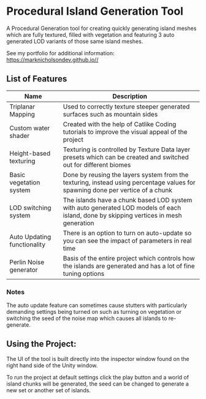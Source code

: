 # Procedural Island Generation Tool
A Procedural Generation tool for creating quickly generating island meshes which are fully textured, filled with vegetation
and featuring 3 auto generated LOD variants of those same island meshes.

See my portfolio for additional information: https://marknicholsondev.github.io//

## List of Features

| Name  | Description |
| ------------- | ------------- |
| Triplanar Mapping  | Used to correctly texture steeper generated surfaces such as mountain sides |
| Custom water shader |  Created with the help of Catlike Coding tutorials to improve the visual appeal of the project |
| Height-based texturing | Texturing is controlled by Texture Data layer presets which can be created and switched out for different biomes  |
| Basic vegetation system |  Done by reusing the layers system from the texturing, instead using percentage values for spawning done per vertice of a chunk |
| LOD switching system  |  The islands have a chunk based LOD system with auto generated LOD models of each island, done by skipping vertices in mesh generation |
| Auto Updating functionality  |  There is an option to turn on auto-update so you can see the impact of parameters in real time  |
| Perlin Noise generator  | Basis of the entire project which controls how the islands are generated and has a lot of fine tuning options  |

### Notes
The auto update feature can sometimes cause stutters with particularly demanding settings being turned on such as turning on vegetation
or switching the seed of the noise map which causes all islands to re-generate.

## Using the Project:
The UI of the tool is built directly into the inspector window found on the right hand side of the Unity window.

To run the project at default settings click the play button and a world of island chunks will be generated, the seed can be changed to
generate a new set or another set of islands.
